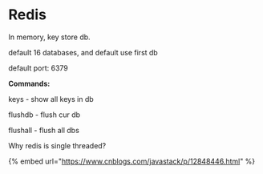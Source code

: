 # Redis

In memory, key store db.

default 16 databases, and default use first db

default port: 6379

**Commands:**

keys - show all keys in db

flushdb - flush cur db

flushall - flush all dbs



Why redis is single threaded?

{% embed url="https://www.cnblogs.com/javastack/p/12848446.html" %}





